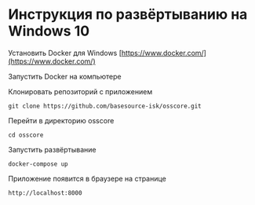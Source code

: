 # Инструкция по развёртыванию на Windows 10

Установить Docker для Windows [https://www.docker.com/](https://www.docker.com/)

Запустить Docker на компьютере

Клонировать репозиторий с приложением

```
git clone https://github.com/basesource-isk/osscore.git
```

Перейти в директорию osscore

```
cd osscore
```

Запустить развёртывание

```
docker-compose up
```

Приложение появится в браузере на странице

```
http://localhost:8000
```

